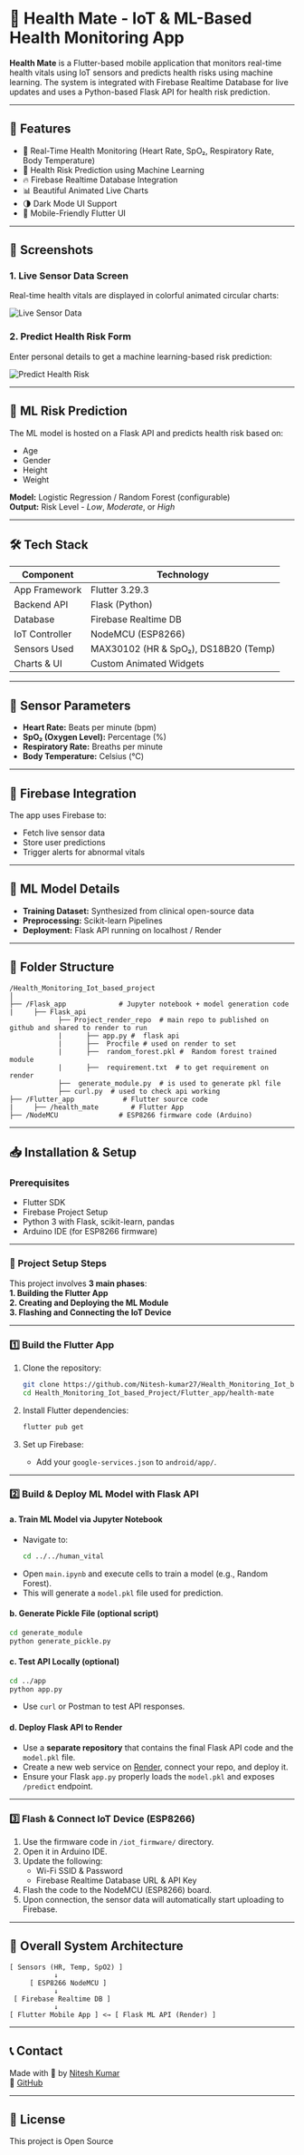 
# 💙 Health Mate - IoT & ML-Based Health Monitoring App

**Health Mate** is a Flutter-based mobile application that monitors real-time health vitals using IoT sensors and predicts health risks using machine learning. The system is integrated with Firebase Realtime Database for live updates and uses a Python-based Flask API for health risk prediction.

---

## 🚀 Features

- 🔴 Real-Time Health Monitoring (Heart Rate, SpO₂, Respiratory Rate, Body Temperature)  
- 🧠 Health Risk Prediction using Machine Learning  
- 🔥 Firebase Realtime Database Integration  
- 📊 Beautiful Animated Live Charts  
- 🌗 Dark Mode UI Support  
- 📱 Mobile-Friendly Flutter UI  

---

## 📸 Screenshots

### 1. Live Sensor Data Screen  
Real-time health vitals are displayed in colorful animated circular charts:

![Live Sensor Data](1.jpeg)

### 2. Predict Health Risk Form  
Enter personal details to get a machine learning-based risk prediction:

![Predict Health Risk](2.jpeg)

---

## 🧠 ML Risk Prediction

The ML model is hosted on a Flask API and predicts health risk based on:
- Age
- Gender
- Height
- Weight

**Model:** Logistic Regression / Random Forest (configurable)  
**Output:** Risk Level - *Low*, *Moderate*, or *High*

---

## 🛠 Tech Stack

| Component        | Technology             |
|------------------|-------------------------|
| App Framework    | Flutter 3.29.3          |
| Backend API      | Flask (Python)          |
| Database         | Firebase Realtime DB    |
| IoT Controller   | NodeMCU (ESP8266)       |
| Sensors Used     | MAX30102 (HR & SpO₂), DS18B20 (Temp) |
| Charts & UI      | Custom Animated Widgets |

---

## 🧪 Sensor Parameters

- **Heart Rate:** Beats per minute (bpm)  
- **SpO₂ (Oxygen Level):** Percentage (%)  
- **Respiratory Rate:** Breaths per minute  
- **Body Temperature:** Celsius (°C)  

---

## 🔗 Firebase Integration

The app uses Firebase to:
- Fetch live sensor data  
- Store user predictions  
- Trigger alerts for abnormal vitals  

---

## 🧬 ML Model Details

- **Training Dataset:** Synthesized from clinical open-source data  
- **Preprocessing:** Scikit-learn Pipelines  
- **Deployment:** Flask API running on localhost / Render  

---

## 📂 Folder Structure

```
/Health_Monitoring_Iot_based_project
│
├── /Flask_app             # Jupyter notebook + model generation code
|     ├── Flask_api
            ├── Project_render_repo  # main repo to published on github and shared to render to run
            |      ├── app.py #  flask api
            |      ├──  Procfile # used on render to set
            |      ├──  random_forest.pkl #  Random forest trained module
            |      ├──  requirement.txt  # to get requirement on render   
            ├──  generate_module.py  # is used to generate pkl file
            ├── curl.py  # used to check api working 
├── /Flutter_app            # Flutter source code
|     ├── /health_mate        # Flutter App
├── /NodeMCU               # ESP8266 firmware code (Arduino)         
```

---

## 📥 Installation & Setup

### Prerequisites

- Flutter SDK  
- Firebase Project Setup  
- Python 3 with Flask, scikit-learn, pandas  
- Arduino IDE (for ESP8266 firmware)

---

### 🔧 Project Setup Steps

This project involves **3 main phases**:  
**1. Building the Flutter App**  
**2. Creating and Deploying the ML Module**  
**3. Flashing and Connecting the IoT Device**

---

### 1️⃣ Build the Flutter App

1. Clone the repository:  
   ```bash
   git clone https://github.com/Nitesh-kumar27/Health_Monitoring_Iot_based_Project
   cd Health_Monitoring_Iot_based_Project/Flutter_app/health-mate
   ```

2. Install Flutter dependencies:  
   ```bash
   flutter pub get
   ```

3. Set up Firebase:  
   - Add your `google-services.json` to `android/app/`.

---

### 2️⃣ Build & Deploy ML Model with Flask API

#### a. Train ML Model via Jupyter Notebook  
- Navigate to:
  ```bash
  cd ../../human_vital
  ```
- Open `main.ipynb` and execute cells to train a model (e.g., Random Forest).
- This will generate a `model.pkl` file used for prediction.

#### b. Generate Pickle File (optional script)  
```bash
cd generate_module
python generate_pickle.py
```

#### c. Test API Locally (optional)  
```bash
cd ../app
python app.py
```
- Use `curl` or Postman to test API responses.

#### d. Deploy Flask API to Render  
- Use a **separate repository** that contains the final Flask API code and the `model.pkl` file.  
- Create a new web service on [Render](https://render.com), connect your repo, and deploy it.  
- Ensure your Flask `app.py` properly loads the `model.pkl` and exposes `/predict` endpoint.

---

### 3️⃣ Flash & Connect IoT Device (ESP8266)

1. Use the firmware code in `/iot_firmware/` directory.  
2. Open it in Arduino IDE.  
3. Update the following:
   - Wi-Fi SSID & Password  
   - Firebase Realtime Database URL & API Key  
4. Flash the code to the NodeMCU (ESP8266) board.  
5. Upon connection, the sensor data will automatically start uploading to Firebase.

---

## 📡 Overall System Architecture

```
[ Sensors (HR, Temp, SpO2) ]
           ↓
     [ ESP8266 NodeMCU ]
           ↓
 [ Firebase Realtime DB ]
           ↓
[ Flutter Mobile App ] <→ [ Flask ML API (Render) ]
```

---

## 📞 Contact

Made with 💖 by [Nitesh Kumar](https://linkedin.com/in/nitishsangwan/)  
🔗 [GitHub](https://github.com/Nitesh-Kumar27)

---

## 📄 License

This project is Open Source

